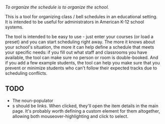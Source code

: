 *To organize the schedule is to organize the school.*

This is a tool for organizing class / bell schedules in an educational setting.
It is intended to be useful for administrators in American K-12 school systems.

The tool is intended to be easy to use - just enter your courses (or load a
preset) and you can start scheduling right away. The more it knows about your
school's situation, the more it can help define a schedule that meets your
specific needs: if you fill out what staff and classrooms you have available,
the tool can make sure no person or room is double-booked. And if you add a few
example students, the tool can help you make sure that you prevent or minimize
students who can't follow their expected tracks due to scheduling conflicts.

## TODO

  - The noun-populator <li>s should be links. When clicked, they'll open the
    item details in the main page. It's probably worth defining a custom element
    for them altogether, allowing both mouseover-highlighting and click to
    select.
